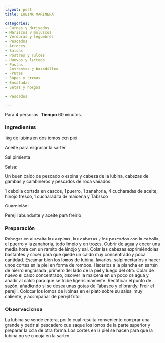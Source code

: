```yaml
---
layout: post
title: LUBINA MARINERA

categories:
- Carnes y derivados
- Mariscos y moluscos
- Verduras y legumbres
- Pescados
- Arroces
- Salsas
- Postres y dulces
- Huevos y lacteos
- Pastas
- Entrantes y bocadillos
- Frutas
- Sopas y cremas
- Ensaladas
- Setas y hongos

- Pescados

---
```


Para 4 personas.
<b>Tiempo</b> 60 minutos.

<h3>Ingredientes</h3>

1kg de lubina en dos lomos con piel

Aceite para engrasar la sartén

Sal pimienta

Salsa:

Un buen caldo de pescado o espina y cabeza de la lubina, cabezas de gambas y carabineros y pescados de roca variados.

1 cebolla cortada en cascos, 1 puerro, 1 zanahoria, 4 cucharadas de aceite, hinojo fresco, 1 cucharadita de maicena y Tabasco

Guarnición:

Perejil abundante y aceite para freirlo

<h3>Preparación</h3>

Rehogar en el aceite las espinas, las cabezas y los pescados con la cebolla, el puerro y la zanahoria, todo limpio y en trozos. Cubrir de agua y cocer una media hora con un ramito de hinojo y sal. Colar las cabezas exprimiéndolas bastantes y cocer para que quede un caldo muy concentrado y poca cantidad. Escamar bien los lomos de lubina, lavarlos, salpimentarlos y hacer unos cortes en la piel en forma de rombos. Hacerlos a la plancha en sartén de hierro engrasada ,primero del lado de la piel y luego del otro. Colar de nuevo el caldo concentrado, disolver la maicena en un poco de agua y añadir al caldo para que se trabe ligerisimamente. Rectificar el punto de sazón, añadiendo si se desea unas gotas de Tabasco y el brandy. Freír el perejil. Colocar los lomos de lubinas en el plato sobre su salsa, muy caliente, y acompañar de perejil frito.

<h3>Observaciones</h3>

La lubina se vende entera, por lo cual resulta conveniente comprar una grande y pedir al pescadero que saque los lomos de la parte superior y preparar la cola de otra forma. Los cortes en la piel se hacen para que la lubina no se encoja en la sarten.


